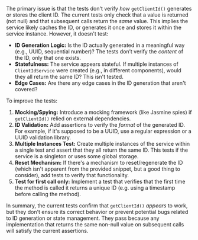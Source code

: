 The primary issue is that the tests don't verify *how* `getClientId()` generates or stores the client ID. The current tests only check that a value is returned (not null) and that subsequent calls return the *same* value. This implies the service likely caches the ID, or generates it once and stores it within the service instance. However, it doesn't test:

*   **ID Generation Logic:** Is the ID actually generated in a meaningful way (e.g., UUID, sequential number)? The tests don’t verify the *content* of the ID, only that one exists.
*   **Statefulness:** The service appears stateful. If multiple instances of `ClientIdService` were created (e.g., in different components), would they all return the same ID? This isn't tested.
*   **Edge Cases:** Are there any edge cases in the ID generation that aren't covered?

To improve the tests:

1.  **Mocking/Spying:** Introduce a mocking framework (like Jasmine spies) if `getClientId()` relied on external dependencies.
2.  **ID Validation:** Add assertions to verify the *format* of the generated ID. For example, if it's supposed to be a UUID, use a regular expression or a UUID validation library.
3.  **Multiple Instances Test:**  Create multiple instances of the service within a single test and assert that they all return the same ID.  This tests if the service is a singleton or uses some global storage.
4.  **Reset Mechanism:** If there's a mechanism to reset/regenerate the ID (which isn't apparent from the provided snippet, but a good thing to consider), add tests to verify that functionality.
5.  **Test for first call only:** Implement a test that verifies that the first time the method is called it returns a unique ID (e.g. using a timestamp before calling the method).

In summary, the current tests confirm that `getClientId()` *appears* to work, but they don't ensure its correct behavior or prevent potential bugs related to ID generation or state management. They pass because any implementation that returns the same non-null value on subsequent calls will satisfy the current assertions.